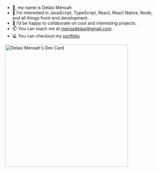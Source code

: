 - 👋, my name is Delasi Mensah
- 👀 I’m interested in JavaScript, TypeScript, React, React Native, Node, and all things front-end development.
- 💞️ I’d be happy to collaborate on cool and interesting projects.
- 📫 You can reach me at mensadelasi@gmail.com.
- 💻 You can checkout my [portfolio](https://delasimensah.netlify.app/)

<a href="https://app.daily.dev/_delasimensah"><img src="https://api.daily.dev/devcards/39ce3dc2d06d450b981cdb595f6e2d5f.png?r=5st" width="400" alt="Delasi Mensah's Dev Card"/></a>

<!---
delasimensah/delasimensah is a ✨ special ✨ repository because its `README.md` (this file) appears on your GitHub profile.
You can click the Preview link to take a look at your changes.
--->

